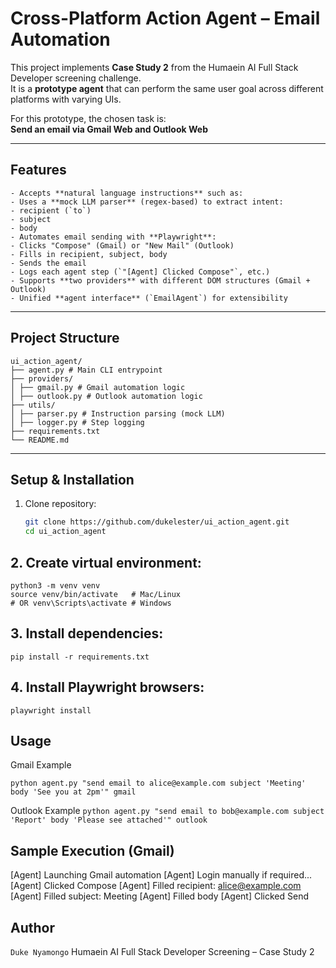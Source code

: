 # Cross-Platform Action Agent – Email Automation

This project implements **Case Study 2** from the Humaein AI Full Stack Developer screening challenge.  
It is a **prototype agent** that can perform the same user goal across different platforms with varying UIs.  

For this prototype, the chosen task is:  
**Send an email via Gmail Web and Outlook Web**  

---

## Features
    - Accepts **natural language instructions** such as:
    - Uses a **mock LLM parser** (regex-based) to extract intent:
    - recipient (`to`)
    - subject
    - body
    - Automates email sending with **Playwright**:
    - Clicks "Compose" (Gmail) or "New Mail" (Outlook)
    - Fills in recipient, subject, body
    - Sends the email
    - Logs each agent step (`"[Agent] Clicked Compose"`, etc.)
    - Supports **two providers** with different DOM structures (Gmail + Outlook)
    - Unified **agent interface** (`EmailAgent`) for extensibility

---

## Project Structure

```
ui_action_agent/
├── agent.py # Main CLI entrypoint
├── providers/
│ ├── gmail.py # Gmail automation logic
│ ├── outlook.py # Outlook automation logic
├── utils/
│ ├── parser.py # Instruction parsing (mock LLM)
│ ├── logger.py # Step logging
├── requirements.txt
└── README.md

```

---

## Setup & Installation
1. Clone repository:
   ```bash
   git clone https://github.com/dukelester/ui_action_agent.git
   cd ui_action_agent
   ```
## 2. Create virtual environment:

```
python3 -m venv venv
source venv/bin/activate   # Mac/Linux
# OR venv\Scripts\activate # Windows
```

## 3. Install dependencies:

`pip install -r requirements.txt`


## 4. Install Playwright browsers:

`playwright install`


## Usage

Gmail Example

`python agent.py "send email to alice@example.com subject 'Meeting' body 'See you at 2pm'" gmail`

Outlook Example
`python agent.py "send email to bob@example.com subject 'Report' body 'Please see attached'" outlook`

## Sample Execution (Gmail)
[Agent] Launching Gmail automation
[Agent] Login manually if required...
[Agent] Clicked Compose
[Agent] Filled recipient: alice@example.com
[Agent] Filled subject: Meeting
[Agent] Filled body
[Agent] Clicked Send


## Author

`Duke Nyamongo`
Humaein AI Full Stack Developer Screening – Case Study 2